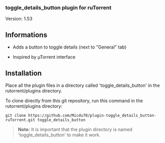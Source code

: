 ### toggle_details_button plugin for ruTorrent

Version: 1.53

## Informations

- Adds a button to toggle details (next to "General" tab)

- Inspired by µTorrent interface

## Installation

Place all the plugin files in a directory called 'toggle_details_button' in the rutorrent/plugins directory.

To clone directly from this git repository, run this command in the rutorrent/plugins directory:

`git clone https://github.com/Micdu70/plugin-toggle_details_button-ruTorrent.git toggle_details_button`

 > **Note:** It is important that the plugin directory is named 'toggle_details_button' to make it work.

